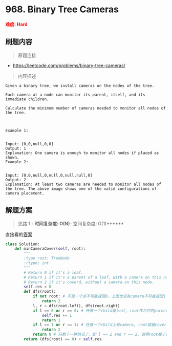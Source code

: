 # 968. Binary Tree Cameras

**<font color=red>难度: Hard</font>**

## 刷题内容

> 原题连接

* https://leetcode.com/problems/binary-tree-cameras/

> 内容描述

```
Given a binary tree, we install cameras on the nodes of the tree. 

Each camera at a node can monitor its parent, itself, and its immediate children.

Calculate the minimum number of cameras needed to monitor all nodes of the tree.

 

Example 1:


Input: [0,0,null,0,0]
Output: 1
Explanation: One camera is enough to monitor all nodes if placed as shown.
Example 2:


Input: [0,0,null,0,null,0,null,null,0]
Output: 2
Explanation: At least two cameras are needed to monitor all nodes of the tree. The above image shows one of the valid configurations of camera placement.
```

## 解题方案

> 思路 1
******- 时间复杂度: O(N)******- 空间复杂度: O(1)******


直接看的[答案](https://leetcode.com/problems/binary-tree-cameras/discuss/211180/JavaC%2B%2BPython-Greedy-DFS)

```python
class Solution:
    def minCameraCover(self, root):
        """
        :type root: TreeNode
        :rtype: int
        """
        # Return 0 if it's a leaf.
        # Return 1 if it's a parent of a leaf, with a camera on this node.
        # Return 2 if it's coverd, without a camera on this node.
        self.res = 0
        def dfs(root):
            if not root: # 不是一个点不可能返回0，上面也没有camera不可能返回1
                return 2
            l, r = dfs(root.left), dfs(root.right)
            if l == 0 or r == 0: # 任意一个child是leaf, root作为它的parent必须要放camera
                self.res += 1
                return 1
            if l == 1 or r == 1: # 任意一个child上有camera, root就被cover了
                return 2
            return 0 # 只剩下一种情况了，即 l == 2 and r == 2，说明root被下面所有点孤立了，即新的leaf
        return (dfs(root) == 0) + self.res
```
